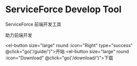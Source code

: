 <script setup>
import { useRouter, withBase } from 'vitepress'
import { Right, Download } from '@element-plus/icons-vue'

const router = useRouter()
function go(path) {
  router.go(withBase(path))
}
</script>

# ServiceForce Develop Tool

ServiceForce 前端开发工具

助力前端开发

<el-button size="large" round :icon="Right" type="success" @click="go('/guide/')">开始</el-button>
<el-button size="large" round :icon="Download" @click="go('/download/')">下载</el-button>
